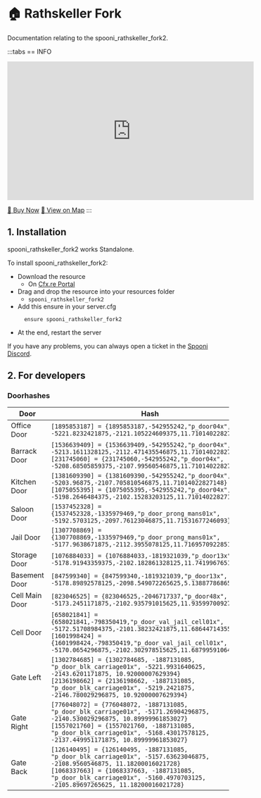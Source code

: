 # 🏠  Rathskeller Fork
Documentation relating to the spooni_rathskeller_fork2.

:::tabs
== INFO
<iframe width="560" height="315" src="https://www.youtube.com/embed/tmx51pY5vIA?si=y5WjtdeKfNOaNyPW" frameborder="0" allow="accelerometer; autoplay; clipboard-write; encrypted-media; gyroscope; picture-in-picture; web-share" referrerpolicy="strict-origin-when-cross-origin" allowfullscreen></iframe>

<a href="https://spooni-mapping.tebex.io/package/6716551" class="button-buy">🛒 Buy Now</a>
<a href="https://spooni.de/rdr2/?m=house116" class="button-map">📍 View on Map</a>
:::

## 1. Installation
spooni_rathskeller_fork2 works Standalone.  

To install spooni_rathskeller_fork2:
- Download the resource
  - On [Cfx.re Portal](https://portal.cfx.re/)
- Drag and drop the resource into your resources folder
  - `spooni_rathskeller_fork2`
- Add this ensure in your server.cfg
  ```
    ensure spooni_rathskeller_fork2
  ```
- At the end, restart the server

If you have any problems, you can always open a ticket in the [Spooni Discord](https://discord.gg/spooni).

## 2. For developers
### Doorhashes
| Door                      | Hash
|---------------------------|----------------------------------------------------------------------------------|
| Office Door               | `[1895853187] = {1895853187,-542955242,"p_door04x", -5221.8232421875,-2121.105224609375,11.71014022827148}`
| Barrack Door              | `[1536639409] = {1536639409,-542955242,"p_door04x", -5213.1611328125,-2112.471435546875,11.71014022827148}` <br> `[231745060] = {231745060,-542955242,"p_door04x", -5208.68505859375,-2107.99560546875,11.71014022827148}`
| Kitchen Door              | `[1381609390] = {1381609390,-542955242,"p_door04x", -5203.96875,-2107.705810546875,11.71014022827148}` <br> `[1075055395] = {1075055395,-542955242,"p_door04x", -5198.2646484375,-2102.15283203125,11.71014022827148}`
| Saloon Door               | `[1537452328] = {1537452328,-1335979469,"p_door_prong_mans01x", -5192.5703125,-2097.76123046875,11.71531677246093}`
| Jail Door                 | `[1307708869] = {1307708869,-1335979469,"p_door_prong_mans01x", -5177.9638671875,-2112.3955078125,11.71695709228515}`
| Storage Door              | `[1076884033] = {1076884033,-1819321039,"p_door13x", -5178.91943359375,-2102.182861328125,11.74199676513671}`
| Basement Door             | `[847599340] = {847599340,-1819321039,"p_door13x", -5178.89892578125,-2098.549072265625,5.13887786865234}`
| Cell Main Door            | `[823046525] = {823046525,-2046717337,"p_door48x", -5173.2451171875,-2102.935791015625,11.93599700927734}`
| Cell Door                 | `[658021841] = {658021841,-798350419,"p_door_val_jail_cell01x", -5172.51708984375,-2101.38232421875,11.68644714355468}` <br> `[1601998424] = {1601998424,-798350419,"p_door_val_jail_cell01x", -5170.0654296875,-2102.302978515625,11.68799591064453}`
| Gate Left                 | `[1302784685] = {1302784685, -1887131085, "p_door_blk_carriage01x", -5221.9931640625, -2143.6201171875, 10.92000007629394}` <br> `[2136198662] = {2136198662, -1887131085, "p_door_blk_carriage01x", -5219.2421875, -2146.780029296875, 10.92000007629394}`
| Gate Right                | `[776048072] = {776048072, -1887131085, "p_door_blk_carriage01x", -5171.26904296875, -2140.530029296875, 10.89999961853027}` <br> `[1557021760] = {1557021760, -1887131085, "p_door_blk_carriage01x", -5168.43017578125, -2137.449951171875, 10.89999961853027}`
| Gate Back                 | `[126140495] = {126140495, -1887131085, "p_door_blk_carriage01x", -5157.63623046875, -2108.9560546875, 11.18200016021728}` <br> `[1068337663] = {1068337663, -1887131085, "p_door_blk_carriage01x", -5160.4970703125, -2105.89697265625, 11.18200016021728}`